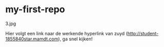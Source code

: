# my-first-repo

3.jpg

Hier volgt een link naar de werkende hyperlink van zuyd (http://student-1855840star.mamdt.com), ga snel kijken!
